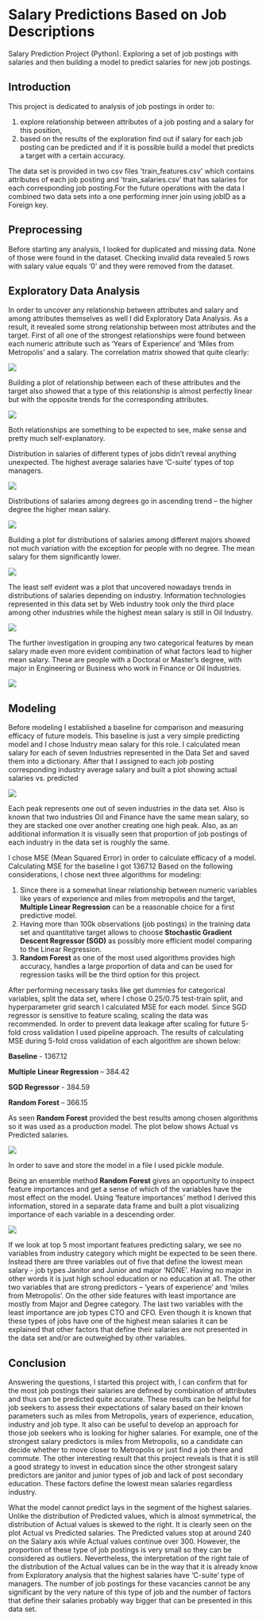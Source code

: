 # Salary Predictions Based on Job Descriptions
Salary Prediction Project (Python).
Exploring a set of job postings with salaries and then building a model to predict salaries for new job postings.
## Introduction
This project is dedicated to analysis of job postings in order to:
1.	explore relationship between attributes of a job posting and a salary for this position,
2.	based on the results of the exploration find out if salary for each job posting can be predicted and if it is possible build a model that predicts a target with a certain accuracy.

The data set is provided in two csv files 'train_features.csv' which contains attributes of each job posting and 'train_salaries.csv’ that has salaries for each corresponding job posting.For the future operations with the data I combined two data sets into a one performing inner join using jobID as a Foreign key.
## Preprocessing
Before starting any analysis, I looked for duplicated and missing data. None of those were found in the dataset. Checking invalid data revealed 5 rows with salary value equals ‘0’ and they were removed from the dataset.

## Exploratory Data Analysis

In order to uncover any relationship between attributes and salary and among attributes themselves as well I did Exploratory Data Analysis. As a result, it revealed some strong relationship between most attributes and the target.
First of all one of the strongest relationships were found between each numeric attribute such as ‘Years of Experience’ and ‘Miles from Metropolis’ and a salary. The correlation matrix showed that quite clearly:

![](https://github.com/RomanTop/salarypredictionportfolio/blob/master/pictures/Correlation_matrix_1.png)

Building a plot of relationship between each of these attributes and the target also showed that a type of this relationship is almost perfectly linear but with the opposite trends for the corresponding attributes.

![](https://github.com/RomanTop/salarypredictionportfolio/blob/master/pictures/Miles_Yearspng_Page1.png)

Both relationships are something to be expected to see, make sense and pretty much self-explanatory.

Distribution in salaries of different types of jobs didn’t reveal anything unexpected. The highest average salaries have ‘C-suite’ types of top managers.

![](https://github.com/RomanTop/salarypredictionportfolio/blob/master/pictures/Job_type.png)

Distributions of salaries among degrees go in ascending trend – the higher degree the higher mean salary.

![](https://github.com/RomanTop/salarypredictionportfolio/blob/master/pictures/Degree.png)

Building a plot for distributions of salaries among different majors showed not much variation with the exception for people with no degree. The mean salary for them significantly lower.

![](https://github.com/RomanTop/salarypredictionportfolio/blob/master/pictures/Major.png)

The least self evident was a plot that uncovered nowadays trends in distributions of salaries depending on industry. Information technologies represented in this data set by Web industry took only the third place among other industries while the highest mean salary is still in Oil Industry.

![](https://github.com/RomanTop/salarypredictionportfolio/blob/master/pictures/Industry.png)

The further investigation in grouping any two categorical features by mean salary made even more evident combination of what factors lead to higher mean salary. These are people with a Doctoral or Master’s degree, with major in Engineering or Business who work in Finance or Oil Industries.

![](https://github.com/RomanTop/salarypredictionportfolio/blob/master/pictures/Heat_mapspng_Page1.png)
## Modeling

Before modeling I established a baseline for comparison and measuring efficacy of future models. This baseline is just a very simple predicting model and I chose Industry mean salary for this role. I calculated mean salary for each of seven Industries represented in the Data Set and saved them into a dictionary. After that I assigned to each job posting corresponding industry average salary and built a plot showing actual salaries vs. predicted

![](https://github.com/RomanTop/salarypredictionportfolio/blob/master/pictures/Baseline_model-plot.png)

Each peak represents one out of seven industries in the data set. Also is known that two industries Oil and Finance have the same mean salary, so they are stacked one over another creating one high peak. Also, as an additional information it is visually seen that proportion of job postings of each industry in the data set is roughly the same.

I chose MSE (Mean Squared Error) in order to calculate efficacy of a model. Calculating MSE for the baseline I got 1367.12 
Based on the following considerations, I chose next three algorithms for modeling:

1.	Since there is a somewhat linear relationship between numeric variables like years of experience and miles from metropolis and the target, __Multiple Linear Regression__ can be a reasonable choice for a first predictive model.
2.	Having more than 100k observations (job postings) in the training data set and quantitative target allows to choose __Stochastic Gradient Descent Regressor (SGD)__ as possibly more efficient model comparing to the Linear Regression.
3.	__Random Forest__ as one of the most used algorithms provides high accuracy, handles a large proportion of data and can be used for regression tasks will be the third option for this project.

After performing necessary tasks like get dummies for categorical variables, split the data set, where I chose 0.25/0.75 test-train split, and hyperparameter grid search I calculated MSE for each model. Since SGD regressor is sensitive to feature scaling, scaling the data was recommended. In order to prevent data leakage after scaling for future 5-fold cross validation I used pipeline approach.
The results of calculating MSE during 5-fold cross validation of each algorithm are shown below:

__Baseline__ - 1367.12

__Multiple Linear Regression__ – 384.42

__SGD Regressor__ - 384.59

__Random Forest__ – 366.15

As seen __Random Forest__ provided the best results among chosen algorithms so it was used as a production model. The plot below shows Actual vs Predicted salaries.

![](https://github.com/RomanTop/salarypredictionportfolio/blob/master/pictures/Actual_vs_Predicted.png)

In order to save and store the model in a file I used pickle module.

Being an ensemble method __Random Forest__ gives an opportunity to inspect feature importances and get a sense of which of the variables have the most effect on the model. Using ‘feature importances’ method I derived this information, stored in a separate data frame and built a plot visualizing importance of each variable in a descending order.

![](https://github.com/RomanTop/salarypredictionportfolio/blob/master/pictures/Feature_Importances_plot.png)

If we look at top 5 most important features predicting salary, we see no variables from industry category which might be expected to be seen there. Instead there are three variables out of five that define the lowest mean salary - job types Janitor and Junior and major ‘NONE’. Having no major in other words it is just high school education or no education at all. The other two variables that are strong predictors – ‘years of experience’ and ‘miles from Metropolis’. On the other side features with least importance are mostly from Major and Degree category. The last two variables with the least importance are job types CTO and CFO. Even though it is known that these types of jobs have one of the highest mean salaries it can be explained that other factors that define their salaries are not presented in the data set and/or are outweighed by other variables.

## Conclusion
Answering the questions, I started this project with, I can confirm that for the most job postings their salaries are defined by combination of attributes and thus can be predicted quite accurate. These results can be helpful for job seekers to assess their expectations of salary based on their known parameters such as miles from Metropolis, years of experience, education, industry and job type. It also can be useful to develop an approach for those job seekers who is looking for higher salaries. For example, one of the strongest salary predictors is miles from Metropolis, so a candidate can decide whether to move closer to Metropolis or just find a job there and commute. The other interesting result that this project reveals is that it is still a good strategy to invest in education since the other strongest salary predictors are janitor and junior types of job and lack of post secondary education. These factors define the lowest mean salaries regardless industry.

What the model cannot predict lays in the segment of the highest salaries. Unlike the distribution of Predicted values, which is almost symmetrical, the distribution of Actual values is skewed to the right. It is clearly seen on the plot Actual vs Predicted salaries. The Predicted values stop at around 240 on the Salary axis while Actual values continue over 300. However, the proportion of these type of job postings is very small so they can be considered as outliers. Nevertheless, the interpretation of the right tale of the distribution of the Actual values can be in the way that it is already know from Exploratory analysis that the highest salaries have ‘C-suite’ type of managers. The number of job postings for these vacancies cannot be any significant by the very nature of this type of job and the number of factors that define their salaries probably way bigger that can be presented in this data set.
